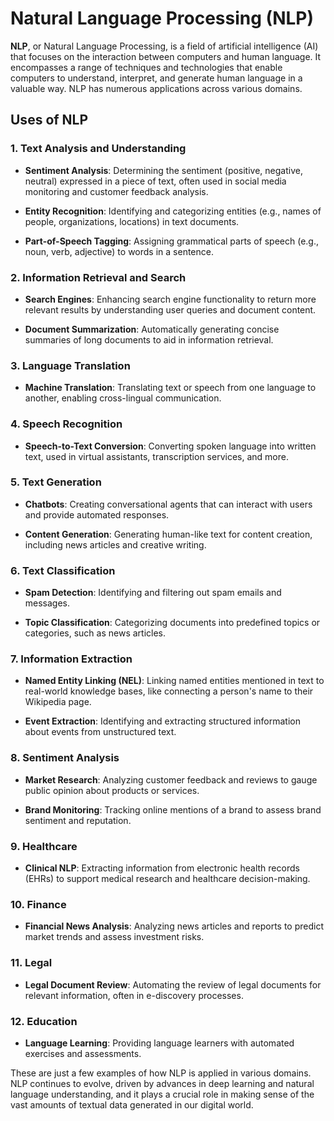 # Natural Language Processing (NLP)

**NLP**, or Natural Language Processing, is a field of artificial intelligence (AI) that focuses on the interaction between computers and human language. It encompasses a range of techniques and technologies that enable computers to understand, interpret, and generate human language in a valuable way. NLP has numerous applications across various domains.

## Uses of NLP

### 1. **Text Analysis and Understanding**
   - **Sentiment Analysis**: Determining the sentiment (positive, negative, neutral) expressed in a piece of text, often used in social media monitoring and customer feedback analysis.

   - **Entity Recognition**: Identifying and categorizing entities (e.g., names of people, organizations, locations) in text documents.

   - **Part-of-Speech Tagging**: Assigning grammatical parts of speech (e.g., noun, verb, adjective) to words in a sentence.

### 2. **Information Retrieval and Search**
   - **Search Engines**: Enhancing search engine functionality to return more relevant results by understanding user queries and document content.

   - **Document Summarization**: Automatically generating concise summaries of long documents to aid in information retrieval.

### 3. **Language Translation**
   - **Machine Translation**: Translating text or speech from one language to another, enabling cross-lingual communication.

### 4. **Speech Recognition**
   - **Speech-to-Text Conversion**: Converting spoken language into written text, used in virtual assistants, transcription services, and more.

### 5. **Text Generation**
   - **Chatbots**: Creating conversational agents that can interact with users and provide automated responses.

   - **Content Generation**: Generating human-like text for content creation, including news articles and creative writing.

### 6. **Text Classification**
   - **Spam Detection**: Identifying and filtering out spam emails and messages.

   - **Topic Classification**: Categorizing documents into predefined topics or categories, such as news articles.

### 7. **Information Extraction**
   - **Named Entity Linking (NEL)**: Linking named entities mentioned in text to real-world knowledge bases, like connecting a person's name to their Wikipedia page.

   - **Event Extraction**: Identifying and extracting structured information about events from unstructured text.

### 8. **Sentiment Analysis**
   - **Market Research**: Analyzing customer feedback and reviews to gauge public opinion about products or services.

   - **Brand Monitoring**: Tracking online mentions of a brand to assess brand sentiment and reputation.

### 9. **Healthcare**
   - **Clinical NLP**: Extracting information from electronic health records (EHRs) to support medical research and healthcare decision-making.

### 10. **Finance**
   - **Financial News Analysis**: Analyzing news articles and reports to predict market trends and assess investment risks.

### 11. **Legal**
   - **Legal Document Review**: Automating the review of legal documents for relevant information, often in e-discovery processes.

### 12. **Education**
   - **Language Learning**: Providing language learners with automated exercises and assessments.

These are just a few examples of how NLP is applied in various domains. NLP continues to evolve, driven by advances in deep learning and natural language understanding, and it plays a crucial role in making sense of the vast amounts of textual data generated in our digital world.